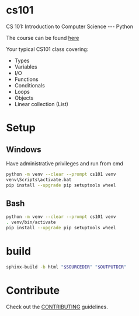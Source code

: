 # cs101

CS 101: Introduction to Computer Science --- Python

The course can be found [here](http://modsurski.com/csci161)

Your typical CS101 class covering:

- Types
- Variables
- I/O
- Functions
- Conditionals
- Loops
- Objects
- Linear collection (List)

# Setup

## Windows

Have administrative privileges and run from cmd

```sh
python -m venv --clear --prompt cs101 venv
venv\Scripts\activate.bat
pip install --upgrade pip setuptools wheel
```

## Bash

```sh
python -m venv --clear --prompt cs101 venv
. venv/bin/activate
pip install --upgrade pip setuptools wheel
```

# build

```sh
sphinx-build -b html "$SOURCEDIR" "$OUTPUTDIR"
```

# Contribute

Check out the [CONTRIBUTING](CONTRIBUTING.md) guidelines.
